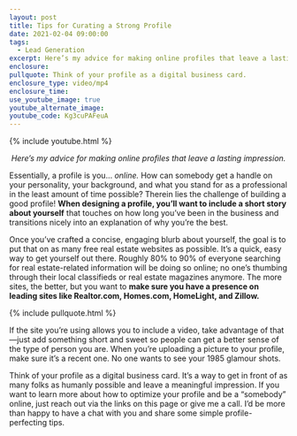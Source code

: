 ```yaml
---
layout: post
title: Tips for Curating a Strong Profile
date: 2021-02-04 09:00:00
tags:
  - Lead Generation
excerpt: Here’s my advice for making online profiles that leave a lasting impression.
enclosure:
pullquote: Think of your profile as a digital business card.
enclosure_type: video/mp4
enclosure_time:
use_youtube_image: true
youtube_alternate_image:
youtube_code: Kg3cuPAFeuA
---
```


{% include youtube.html %}

<p style="text-align: center;"><em>Here’s my advice for making online profiles that leave a lasting impression.</em></p>


Essentially, a profile is you… *online.* How can somebody get a handle on your personality, your background, and what you stand for as a professional in the least amount of time possible? Therein lies the challenge of building a good profile\! **When designing a profile, you’ll want to include a short story about yourself** that touches on how long you’ve been in the business and transitions nicely into an explanation of why you’re the best.&nbsp;

Once you’ve crafted a concise, engaging blurb about yourself, the goal is to put that on as many free real estate websites as possible. It’s a quick, easy way to get yourself out there. Roughly 80% to 90% of everyone searching for real estate-related information will be doing so online; no one’s thumbing through their local classifieds or real estate magazines anymore. The more sites, the better, but you want to **make sure you have a presence on leading sites like Realtor.com, Homes.com, HomeLight, and Zillow.&nbsp;**

{% include pullquote.html %}

If the site you’re using allows you to include a video, take advantage of that—just add something short and sweet so people can get a better sense of the type of person you are. When you’re uploading a picture to your profile, make sure it’s a recent one. No one wants to see your 1985 glamour shots.&nbsp;

Think of your profile as a digital business card. It’s a way to get in front of as many folks as humanly possible and leave a meaningful impression. If you want to learn more about how to optimize your profile and be a “somebody” online, just reach out via the links on this page or give me a call. I’d be more than happy to have a chat with you and share some simple profile-perfecting tips.
